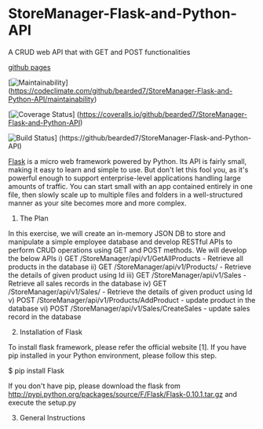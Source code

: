 # StoreManager-Flask-and-Python-API
A CRUD web API that with GET and POST functionalities 

[github pages](https://bearded7.github.io/Store-Manager/UI/) 

[![Maintainability](https://api.codeclimate.com/v1/badges/de3d25a8dafaada7833c/maintainability)]
(https://codeclimate.com/github/bearded7/StoreManager-Flask-and-Python-API/maintainability)

[![Coverage Status](https://coveralls.io/repos/github/bearded7/StoreManager-Flask-and-Python-API/badge.png)]
(https://coveralls.io/github/bearded7/StoreManager-Flask-and-Python-API)

![Build Status](https://travis-ci.org/github/bearded7/StoreManager-Flask-and-Python-API)]
(https://github/bearded7/StoreManager-Flask-and-Python-API)

[Flask](http://flask.pocoo.org/) is a micro web framework powered by Python. Its API is fairly small, making it easy to learn and simple to use. But don't let this fool you, as it's powerful enough to support enterprise-level applications handling large amounts of traffic. You can start small with an app contained entirely in one file, then slowly scale up to multiple files and folders in a well-structured manner as your site becomes more and more complex.

1. The Plan

In this exercise, we will create an in-memory JSON DB to store and manipulate a simple employee database and develop RESTful APIs to perform CRUD operations using GET and POST methods. We will develop the below APIs
i) GET  /StoreManager/api/v1/GetAllProducts     - Retrieve all products in the database
ii) GET /StoreManager/api/v1/Products/<id>      - Retrieve the details of given product using Id
iii) GET  /StoreManager/api/v1/Sales            - Retrieve all sales records in the database
iv) GET /StoreManager/api/v1/Sales/<id>         - Retrieve the details of given product using Id
v) POST  /StoreManager/api/v1/Products/AddProduct     - update product in the database
vi) POST /StoreManager/api/v1/Sales/CreateSales       - update sales record in the database

2. Installation of Flask

To install flask framework, please refer the official website [1]. If you have pip installed in your Python environment, please follow this step.

$ pip install Flask

If you don't have pip, please download the flask from http://pypi.python.org/packages/source/F/Flask/Flask-0.10.1.tar.gz and execute the setup.py

3. General Instructions 


